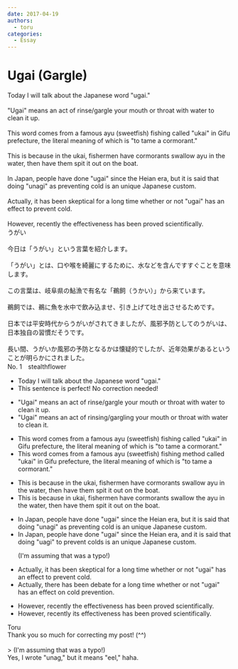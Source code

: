 ```yaml
---
date: 2017-04-19
authors:
  - toru
categories:
  - Essay
---
```


<h1 id="subject_show">Ugai (Gargle)</h1>
<div class="date" hidden>Apr 19, 2017 09:00</div>
<div id="post"><div id="body_show_ori">
Today I will talk about the Japanese word "ugai."<br/><br/>"Ugai" means an act of rinse/gargle your mouth or throat with water to clean it up.<br/><br/>This word comes from a famous ayu (sweetfish) fishing called "ukai" in Gifu prefecture, the literal meaning of which is "to tame a cormorant."<br/><br/>This is because in the ukai, fishermen have cormorants swallow ayu in the water, then have them spit it out on the boat.<br/><br/>In Japan, people have done "ugai" since the Heian era, but it is said that doing "unagi" as preventing cold is an unique Japanese custom.<br/><br/>Actually, it has been skeptical for a long time whether or not "ugai" has an effect to prevent cold.<br/><br/>However, recently the effectiveness has been proved scientifically.
</div></div>

<!-- more -->

<div id="post_ja"><div id="body_show_mo">
うがい<br/><br/>今日は「うがい」という言葉を紹介します。<br/><br/>「うがい」とは、口や喉を綺麗にするために、水などを含んですすぐことを意味します。<br/><br/>この言葉は、岐阜県の鮎漁で有名な「鵜飼（うかい）」から来ています。<br/><br/>鵜飼では、鵜に魚を水中で飲み込ませ、引き上げて吐き出させるためです。<br/><br/>日本では平安時代からうがいがされてきましたが、風邪予防としてのうがいは、日本独自の習慣だそうです。<br/><br/>長い間、うがいか風邪の予防となるかは懐疑的でしたが、近年効果があるということが明らかにされました。
</div></div>
<div id="block"><div class="first_name"> No. 1　<span class="just_name">stealthflower</span></div><div id="block2">
<ul class="correction_field">
<li class="incorrect">Today I will talk about the Japanese word "ugai."</li>
<li class="corrected perfect">This sentence is perfect! No correction needed!</li>
</ul>
<ul class="correction_field">
<li class="incorrect">"Ugai" means an act of rinse/gargle your mouth or throat with water to clean it up.</li>
<li class="corrected correct">
"Ugai" means an act of rinsing/gargling your mouth or throat with water to clean it.
</li>
</ul>
<ul class="correction_field">
<li class="incorrect">This word comes from a famous ayu (sweetfish) fishing called "ukai" in Gifu prefecture, the literal meaning of which is "to tame a cormorant."</li>
<li class="corrected correct">
This word comes from a famous ayu (sweetfish) fishing method called "ukai" in Gifu prefecture, the literal meaning of which is "to tame a cormorant."
</li>
</ul>
<ul class="correction_field">
<li class="incorrect">This is because in the ukai, fishermen have cormorants swallow ayu in the water, then have them spit it out on the boat.</li>
<li class="corrected correct">
This is because in ukai, fishermen have cormorants swallow the ayu in the water, then have them spit it out on the boat.
</li>
</ul>
<ul class="correction_field">
<li class="incorrect">In Japan, people have done "ugai" since the Heian era, but it is said that doing "unagi" as preventing cold is an unique Japanese custom.</li>
<li class="corrected correct">
In Japan, people have done "ugai" since the Heian era, and it is said that doing "uagi" to prevent colds is an unique Japanese custom.
<p class="correction_comment">(I'm assuming that was a typo!)</p>
</li>
</ul>
<ul class="correction_field">
<li class="incorrect">Actually, it has been skeptical for a long time whether or not "ugai" has an effect to prevent cold.</li>
<li class="corrected correct">
Actually, there has been debate for a long time whether or not "ugai" has an effect on cold prevention.
</li>
</ul>
<ul class="correction_field">
<li class="incorrect">However, recently the effectiveness has been proved scientifically.</li>
<li class="corrected correct">
However, recently its effectiveness has been proved scientifically.
</li>
</ul>
</div><div class="name"><span class="just_name">Toru</span><br>
Thank you so much for correcting my post! (^^)<br/><br/>&gt; (I'm assuming that was a typo!)<br/>Yes, I wrote "unag," but it means "eel," haha.
</div>
</div>
